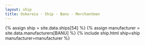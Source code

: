 ```yaml
---
layout: ship
title: Oskoreia - Ship - Banu - Merchantman
---
```

{% assign ship = site.data.ships[54] %}
{% assign manufacturer = site.data.manufacturers[BANU] %}
{% include ship.html ship=ship manufacturer=manufacturer %}
